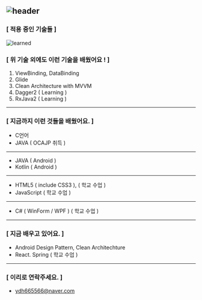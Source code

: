 ![header](https://capsule-render.vercel.app/api?type=wave&color=gradient&height=250&section=header&text=안녕하세요%20%20👋&fontSize=60&fontAlignY=35)
---------------------------------------------------

### [ 적용 중인 기술들 ]

![learned](https://user-images.githubusercontent.com/66651059/110414095-94a10480-80d2-11eb-840f-0a23602328ab.png)

### [ 위 기술 외에도 이런 기술을 배웠어요 ! ]

1. ViewBinding, DataBinding
2. Glide
3. Clean Architecture with MVVM
4. Dagger2 ( Learning )
5. RxJava2 ( Learning )

---------------------------------------------------

### [ 지금까지 이런 것들을 배웠어요. ]

- C언어
- JAVA ( OCAJP 취득 )

---------------------------------------------------

- JAVA ( Android )
- Kotlin ( Android )

---------------------------------------------------

- HTML5 ( include CSS3 ), ( 학교 수업 )
- JavaScript ( 학교 수업 )

---------------------------------------------------

- C# ( WinForm / WPF ) ( 학교 수업 )

---------------------------------------------------

### [ 지금 배우고 있어요. ]

- Android Design Pattern, Clean Architechture
- React. Spring ( 학교 수업 )

---------------------------------------------------

### [ 이리로 연락주세요. ]

- ydh665566@naver.com

